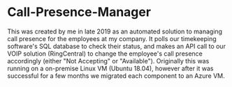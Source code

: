 # Call-Presence-Manager
This was created by me in late 2019 as an automated solution to managing call presence for the employees at my company. It polls our timekeeping software's SQL database to check their status, and makes an API call to our VOIP solution (RingCentral) to change the employee's call presence accordingly (either "Not Accepting" or "Available"). Originally this was running on a on-premise Linux VM (Ubuntu 18.04), however after it was successful for a few months we migrated each component to an Azure VM.
